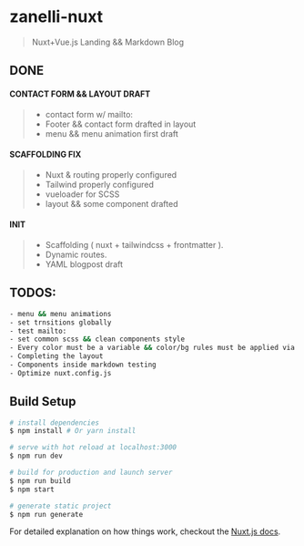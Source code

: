 # zanelli-nuxt

> Nuxt+Vue.js Landing && Markdown Blog

## DONE  

#### CONTACT FORM && LAYOUT DRAFT 
>   - contact form w/ mailto:
>   - Footer && contact form drafted in layout
>   - menu && menu animation first draft

#### SCAFFOLDING FIX  
>   - Nuxt & routing properly configured
>   - Tailwind properly configured
>   - vueloader for SCSS
>   - layout && some component drafted

#### INIT  
>   - Scaffolding ( nuxt + tailwindcss + frontmatter ).
>   - Dynamic routes.
>   - YAML blogpost draft

## TODOS:  
``` bash
- menu && menu animations
- set trnsitions globally
- test mailto:
- set common scss && clean components style
- Every color must be a variable && color/bg rules must be applied via tailwind syntax
- Completing the layout
- Components inside markdown testing
- Optimize nuxt.config.js
```

## Build Setup

``` bash
# install dependencies
$ npm install # Or yarn install

# serve with hot reload at localhost:3000
$ npm run dev

# build for production and launch server
$ npm run build
$ npm start

# generate static project
$ npm run generate
```

For detailed explanation on how things work, checkout the [Nuxt.js docs](https://github.com/nuxt/nuxt.js).
